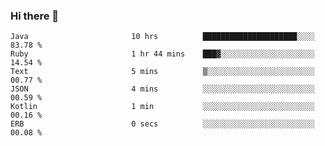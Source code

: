 ### Hi there 👋

<!--START_SECTION:waka-->

```text
Java                       10 hrs          █████████████████████░░░░   83.78 %
Ruby                       1 hr 44 mins    ███▓░░░░░░░░░░░░░░░░░░░░░   14.54 %
Text                       5 mins          ▒░░░░░░░░░░░░░░░░░░░░░░░░   00.77 %
JSON                       4 mins          ░░░░░░░░░░░░░░░░░░░░░░░░░   00.59 %
Kotlin                     1 min           ░░░░░░░░░░░░░░░░░░░░░░░░░   00.16 %
ERB                        0 secs          ░░░░░░░░░░░░░░░░░░░░░░░░░   00.08 %
```

<!--END_SECTION:waka-->

<!--
**jerry-shao/jerry-shao** is a ✨ _special_ ✨ repository because its `README.md` (this file) appears on your GitHub profile.

Here are some ideas to get you started:

- 🔭 I’m currently working on ...
- 🌱 I’m currently learning ...
- 👯 I’m looking to collaborate on ...
- 🤔 I’m looking for help with ...
- 💬 Ask me about ...
- 📫 How to reach me: ...
- 😄 Pronouns: ...
- ⚡ Fun fact: ...
-->
